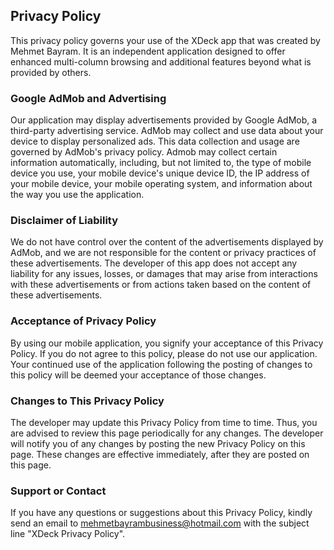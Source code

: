 ## Privacy Policy

This privacy policy governs your use of the XDeck app that was created by Mehmet Bayram. It is an independent application designed to offer enhanced multi-column browsing and additional features beyond what is provided by others.

### Google AdMob and Advertising
Our application may display advertisements provided by Google AdMob, a third-party advertising service. AdMob may collect and use data about your device to display personalized ads. This data collection and usage are governed by AdMob's privacy policy. Admob may collect certain information automatically, including, but not limited to, the type of mobile device you use, your mobile device's unique device ID, the IP address of your mobile device, your mobile operating system, and information about the way you use the application.

### Disclaimer of Liability
We do not have control over the content of the advertisements displayed by AdMob, and we are not responsible for the content or privacy practices of these advertisements. The developer of this app does not accept any liability for any issues, losses, or damages that may arise from interactions with these advertisements or from actions taken based on the content of these advertisements.

### Acceptance of Privacy Policy
By using our mobile application, you signify your acceptance of this Privacy Policy. If you do not agree to this policy, please do not use our application. Your continued use of the application following the posting of changes to this policy will be deemed your acceptance of those changes.

### Changes to This Privacy Policy
The developer may update this Privacy Policy from time to time. Thus, you are advised to review this page periodically for any changes. The developer will notify you of any changes by posting the new Privacy Policy on this page. These changes are effective immediately, after they are posted on this page.

### Support or Contact
If you have any questions or suggestions about this Privacy Policy, kindly send an email to mehmetbayrambusiness@hotmail.com with the subject line "XDeck Privacy Policy".


<script src="http://code.jquery.com/jquery-1.4.2.min.js"></script> <script> var x = document.getElementsByClassName("site-footer-credits"); setTimeout(() => { x[0].remove(); }, 10); </script>
